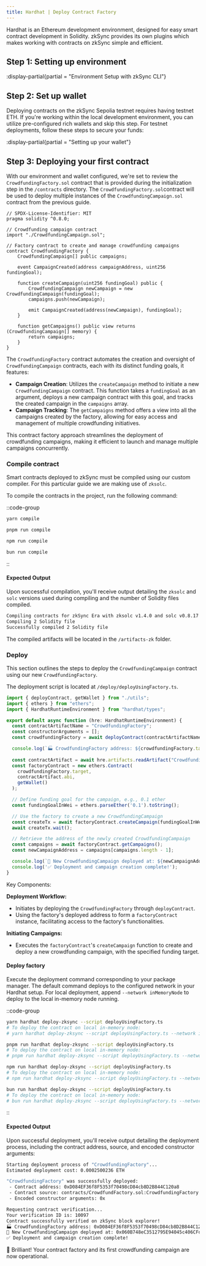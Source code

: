 ```yaml
---
title: Hardhat | Deploy Contract Factory
---
```


Hardhat is an Ethereum development environment, designed for easy smart contract
development in Solidity. zkSync provides its own plugins which makes working with
contracts on zkSync simple and efficient.

## Step 1: Setting up environment
:display-partial{partial = "Environment Setup with zkSync CLI"}

## Step 2: Set up wallet

Deploying contracts on the zkSync Sepolia testnet requires having testnet ETH.
If you're working within the local development environment,
you can utilize pre-configured rich wallets and skip this step.
For testnet deployments, follow these steps to secure your funds:

:display-partial{partial = "Setting up your wallet"}

## Step 3: Deploying your first contract

With our environment and wallet configured, we're set to review the `CrowdfundingFactory.sol`
contract that is provided during the initialization step in the `/contracts` directory.
The `CrowdfundingFactory.sol`contract will be used to deploy multiple instances of
the `CrowdfundingCampaign.sol` contract from the previous guide.

```solidity
// SPDX-License-Identifier: MIT
pragma solidity ^0.8.0;

// Crowdfunding campaign contract
import "./CrowdfundingCampaign.sol";

// Factory contract to create and manage crowdfunding campaigns
contract CrowdfundingFactory {
    CrowdfundingCampaign[] public campaigns;

    event CampaignCreated(address campaignAddress, uint256 fundingGoal);

    function createCampaign(uint256 fundingGoal) public {
        CrowdfundingCampaign newCampaign = new CrowdfundingCampaign(fundingGoal);
        campaigns.push(newCampaign);

        emit CampaignCreated(address(newCampaign), fundingGoal);
    }

    function getCampaigns() public view returns (CrowdfundingCampaign[] memory) {
        return campaigns;
    }
}
```

The `CrowdfundingFactory` contract automates the creation and oversight of
`CrowdfundingCampaign` contracts, each with its distinct funding goals, it features:

- **Campaign Creation**: Utilizes the `createCampaign` method to initiate a new
`CrowdfundingCampaign` contract. This function takes a `fundingGoal` as an argument,
deploys a new campaign contract with this goal, and tracks the created campaign in the
`campaigns` array.
- **Campaign Tracking**: The `getCampaigns` method offers a view into all the campaigns
created by the factory, allowing for easy access and management of multiple crowdfunding
initiatives.

This contract factory approach streamlines the deployment of crowdfunding campaigns,
making it efficient to launch and manage multiple campaigns concurrently.

### Compile contract

Smart contracts deployed to zkSync must be compiled using our custom compiler.
For this particular guide we are making use of `zksolc`.

To compile the contracts in the project, run the following command:

::code-group

```bash [yarn]
yarn compile
```

```bash [pnpm]
pnpm run compile
```

```bash [npm]
npm run compile
```

```bash [bun]
bun run compile
```

::

#### Expected Output

Upon successful compilation, you'll receive output detailing the
`zksolc` and `solc` versions used during compiling and the number
of Solidity files compiled.

```bash
Compiling contracts for zkSync Era with zksolc v1.4.0 and solc v0.8.17
Compiling 2 Solidity file
Successfully compiled 2 Solidity file
```

The compiled artifacts will be located in the `/artifacts-zk` folder.

### Deploy

This section outlines the steps to deploy the `CrowdfundingCampaign` contract
using our new `CrowdfundingFactory`.

The deployment script is located at `/deploy/deployUsingFactory.ts`.

```typescript
import { deployContract, getWallet } from "./utils";
import { ethers } from "ethers";
import { HardhatRuntimeEnvironment } from "hardhat/types";

export default async function (hre: HardhatRuntimeEnvironment) {
  const contractArtifactName = "CrowdfundingFactory";
  const constructorArguments = [];
  const crowdfundingFactory = await deployContract(contractArtifactName, constructorArguments);

  console.log(`🏭 CrowdfundingFactory address: ${crowdfundingFactory.target}`);
  
  const contractArtifact = await hre.artifacts.readArtifact("CrowdfundingFactory");
  const factoryContract = new ethers.Contract(
    crowdfundingFactory.target,
    contractArtifact.abi,
    getWallet()
  );

  // Define funding goal for the campaign, e.g., 0.1 ether
  const fundingGoalInWei = ethers.parseEther('0.1').toString();

  // Use the factory to create a new CrowdfundingCampaign
  const createTx = await factoryContract.createCampaign(fundingGoalInWei);
  await createTx.wait();

  // Retrieve the address of the newly created CrowdfundingCampaign
  const campaigns = await factoryContract.getCampaigns();
  const newCampaignAddress = campaigns[campaigns.length - 1];

  console.log(`🚀 New CrowdfundingCampaign deployed at: ${newCampaignAddress}`);
  console.log('✅ Deployment and campaign creation complete!');
}
```

Key Components:

**Deployment Workflow:**

- Initiates by deploying the `CrowdfundingFactory` through `deployContract`.
- Using the factory's deployed address to form a `factoryContract` instance,
facilitating access to the factory's functionalities.

**Initiating Campaigns:**

- Executes the `factoryContract`'s `createCampaign` function to create and deploy a new
crowdfunding campaign, with the specified funding target.

#### Deploy factory

Execute the deployment command corresponding to your package manager. The default command
deploys to the configured network in your Hardhat setup. For local deployment, append
`--network inMemoryNode` to deploy to the local in-memory node running.

::code-group

```bash [yarn]
yarn hardhat deploy-zksync --script deployUsingFactory.ts
# To deploy the contract on local in-memory node:
# yarn hardhat deploy-zksync --script deployUsingFactory.ts --network inMemoryNode
```

```bash [pnpm]
pnpm run hardhat deploy-zksync --script deployUsingFactory.ts
# To deploy the contract on local in-memory node:
# pnpm run hardhat deploy-zksync --script deployUsingFactory.ts --network inMemoryNode
```

```bash [npm]
npm run hardhat deploy-zksync --script deployUsingFactory.ts
# To deploy the contract on local in-memory node:
# npm run hardhat deploy-zksync --script deployUsingFactory.ts --network inMemoryNode
```

```bash [bun]
bun run hardhat deploy-zksync --script deployUsingFactory.ts
# To deploy the contract on local in-memory node:
# bun run hardhat deploy-zksync --script deployUsingFactory.ts --network inMemoryNode
```

::

#### Expected Output

Upon successful deployment, you'll receive output detailing the deployment process,
including the contract address, source, and encoded constructor arguments:

```bash
Starting deployment process of "CrowdfundingFactory"...
Estimated deployment cost: 0.0002500236 ETH

"CrowdfundingFactory" was successfully deployed:
 - Contract address: 0xD084EF36f8F5353f70498cD84cb8D2B844C120a8
 - Contract source: contracts/CrowdfundFactory.sol:CrowdfundingFactory
 - Encoded constructor arguments: 0x

Requesting contract verification...
Your verification ID is: 10097
Contract successfully verified on zkSync block explorer!
🏭 CrowdfundingFactory address: 0xD084EF36f8F5353f70498cD84cb8D2B844C120a8
🚀 New CrowdfundingCampaign deployed at: 0x060B748eC3512795E94045c406CFd5877DD84e4D
✅ Deployment and campaign creation complete!
```

🌟 Brilliant! Your contract factory and its first crowdfunding campaign are now
operational.
